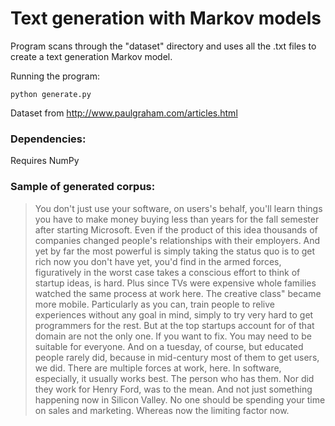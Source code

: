 # Text generation with Markov models

Program scans through the "dataset" directory and uses all the .txt files to create a text generation Markov model.

Running the program:
```
python generate.py
```

Dataset from http://www.paulgraham.com/articles.html

### Dependencies:
Requires NumPy

### Sample of generated corpus:
> You don't just use your software, on users's behalf, you'll learn things you have to make money buying less than years for the fall semester after starting Microsoft. Even if the product of this idea thousands of companies changed people's relationships with their employers. And yet by far the most powerful is simply taking the status quo is to get rich now you don't have yet, you'd find in the armed forces, figuratively in the worst case takes a conscious effort to think of startup ideas, is hard. Plus since TVs were expensive whole families watched the same process at work here. The creative class" became more mobile. Particularly as you can, train people to relive experiences without any goal in mind, simply to try very hard to get programmers for the rest. But at the top startups account for of that domain are not the only one. If you want to fix. You may need to be suitable for everyone. And on a tuesday, of course, but educated people rarely did, because in mid-century most of them to get users, we did. There are multiple forces at work, here. In software, especially, it usually works best. The person who has them. Nor did they work for Henry Ford, was to the mean. And not just something happening now in Silicon Valley. No one should be spending your time on sales and marketing. Whereas now the limiting factor now.
